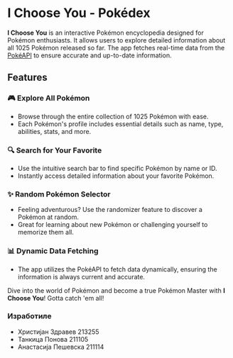 # I Choose You - Pokédex

**I Choose You** is an interactive Pokémon encyclopedia designed for Pokémon enthusiasts. It allows users to explore detailed information about all 1025 Pokémon released so far. The app fetches real-time data from the [PokéAPI](https://pokeapi.co/) to ensure accurate and up-to-date information.

## Features

### 🎮 Explore All Pokémon
- Browse through the entire collection of 1025 Pokémon with ease.
- Each Pokémon's profile includes essential details such as name, type, abilities, stats, and more.

### 🔍 Search for Your Favorite
- Use the intuitive search bar to find specific Pokémon by name or ID.
- Instantly access detailed information about your favorite Pokémon.

### ✨ Random Pokémon Selector
- Feeling adventurous? Use the randomizer feature to discover a Pokémon at random.
- Great for learning about new Pokémon or challenging yourself to memorize them all.

### 📊 Dynamic Data Fetching
- The app utilizes the PokéAPI to fetch data dynamically, ensuring the information is always current and accurate.

Dive into the world of Pokémon and become a true Pokémon Master with **I Choose You**! Gotta catch 'em all!

### Изработиле
- Христијан Здравев 213255
- Танкица Понова 211105
- Анастасија Пешевска 211114